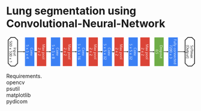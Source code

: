 <h1>Lung segmentation using Convolutional-Neural-Network</h1>

<p>
<img src="readme/model.png">
</p>

<p>
Requirements.</br>
opencv</br>
psutil</br>
matplotlib</br>
pydicom</br>
</p>
